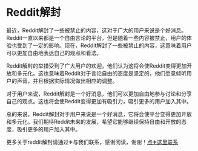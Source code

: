 # Reddit解封

最近，Reddit解封了一些被禁止的内容，这对于广大的用户来说是个好消息。Reddit一直以来都是一个自由言论的平台，但是随着一些内容被禁止，用户的体验也受到了一定的影响。现在，Reddit解封了一些被禁止的内容，这意味着用户可以更加自由地表达自己的观点和看法。

Reddit解封的举措受到了广大用户的欢迎，他们认为这将会使Reddit变得更加开放和多元化。这也意味着Reddit对于言论自由的态度是坚定的，他们愿意倾听用户的声音，并且根据实际情况做出相应的调整。

对于用户来说，Reddit解封是一个好消息，他们可以更加自由地参与讨论和分享自己的观点。这也将会使Reddit变得更加有吸引力，吸引更多的用户加入其中。

总的来说，Reddit解封对于用户来说是一个好消息，它将会使平台变得更加开放和多元化。我们期待Reddit未来的发展，希望它能够继续保持自由和开放的态度，吸引更多的用户加入其中。

更多关于reddit解封请通过✈与我们联系，感谢阅读，谢谢！[点✈这里联系](https://d.k02.cc)